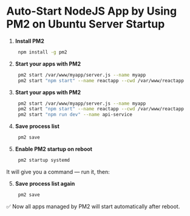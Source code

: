 # Auto-Start NodeJS App by Using PM2 on Ubuntu Server Startup

 
1. **Install PM2**   
   ```bash
    npm install -g pm2
   ```

2. **Start your apps with PM2**   
   ```bash
    pm2 start /var/www/myapp/server.js --name myapp
    pm2 start "npm start" --name reactapp --cwd /var/www/reactapp
   ```

3. **Start your apps with PM2**   
   ```bash
    pm2 start /var/www/myapp/server.js --name myapp
    pm2 start "npm start" --name reactapp --cwd /var/www/reactapp
    pm2 start "npm run dev" --name api-service
   ```

4. **Save process list**   
   ```bash
    pm2 save
   ```

5. **Enable PM2 startup on reboot**   
   ```bash
    pm2 startup systemd
   ```
It will give you a command — run it, then:

5. **Save process list again**   
   ```bash
    pm2 save
   ```
✅ Now all apps managed by PM2 will start automatically after reboot.
